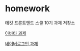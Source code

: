 # homework
테킷 프론트엔드 스쿨 10기 과제 저장소

[아바타 과제](https://github.com/JUWON-YEO/homework/blob/main/avatars/avatars.md)

[네이버로그인 과제](https://github.com/JUWON-YEO/homework/blob/main/naver/naver.md)